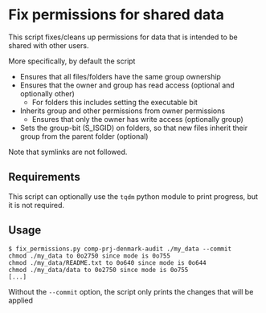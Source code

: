 # Fix permissions for shared data

This script fixes/cleans up permissions for data that is intended to be shared with other users.

More specifically, by default the script

 - Ensures that all files/folders have the same group ownership
 - Ensures that the owner and group has read access (optional and optionally other)
   - For folders this includes setting the executable bit
 - Inherits group and other permissions from owner permissions
   - Ensures that only the owner has write access (optionally group)
 - Sets the group-bit (S_ISGID) on folders, so that new files inherit their group from the parent folder (optional)

Note that symlinks are not followed.

## Requirements

This script can optionally use the `tqdm` python module to print progress, but it is not required.

## Usage

	$ fix_permissions.py comp-prj-denmark-audit ./my_data --commit
	chmod ./my_data to 0o2750 since mode is 0o755
	chmod ./my_data/README.txt to 0o640 since mode is 0o644
	chmod ./my_data/data to 0o2750 since mode is 0o755
	[...]

Without the `--commit` option, the script only prints the changes that will be applied
